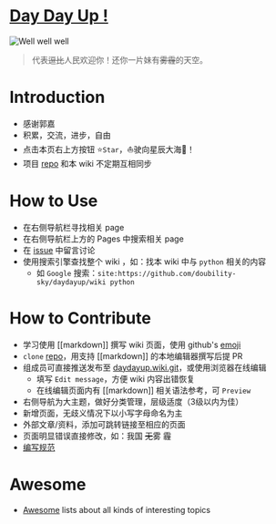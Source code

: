 # [Day Day Up !](http://doubility-sky.github.io/daydayup/)
![Well well well](https://raw.githubusercontent.com/wiki/doubility-sky/daydayup/image/the_great_master.gif "前进吧骚年！伟大的领袖看好你呦！")
>代表~~逗比~~人民欢迎你！还你一片妹有~~雾霾~~的天空。


# Introduction
- 感谢郭嘉
- 积累，交流，进步，自由
- 点击本页右上方按钮 :star:`Star`，:sailboat:驶向星辰大海:milky_way:！
- 项目 [repo](https://github.com/doubility-sky/daydayup.git) 和本 wiki 不定期互相同步


# How to Use
- 在右侧导航栏寻找相关 page
- 在右侧导航栏上方的 Pages 中搜索相关 page
- 在 [issue](https://github.com/doubility-sky/daydayup/issues) 中留言讨论
- 使用搜索引擎查找整个 wiki ，如：找本 wiki 中与 `python` 相关的内容
  - 如 `Google` 搜索：`site:https://github.com/doubility-sky/daydayup/wiki python`


# How to Contribute
- 学习使用 [[markdown]] 撰写 wiki 页面，使用 github's [emoji](https://gist.github.com/rxaviers/7360908)
- `clone` [repo](https://github.com/doubility-sky/daydayup)，用支持 [[markdown]] 的本地编辑器撰写后提 PR
- 组成员可直接推送发布至 [daydayup.wiki.git](git@github.com:doubility-sky/daydayup.wiki.git)，或使用浏览器在线编辑
  - 填写 `Edit message`，方便 wiki 内容出错恢复
  - 在线编辑页面内有 [[markdown]] 相关语法参考，可 `Preview`
- 右侧导航为大主题，做好分类管理，层级适度（3级以内为佳）
- 新增页面，无歧义情况下以小写字母命名为主
- 外部文章/资料，添加可跳转链接至相应的页面
- 页面明显错误直接修改，如：我国 ~~无~~雾 霾
- [编写规范](document#Standards)


# Awesome
- [Awesome](https://github.com/sindresorhus/awesome) lists about all kinds of interesting topics
